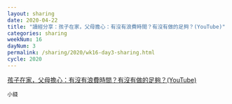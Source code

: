```yaml
---
layout: sharing
date: 2020-04-22
title: "讀經分享：孩子在家，父母擔心：有沒有浪費時間？有沒有做的足夠？(YouTube)"
categories: sharing
weekNum: 16
dayNum: 3
permalink: /sharing/2020/wk16-day3-sharing.html
cycle: 2020
---
```


[孩子在家，父母擔心：有沒有浪費時間？有沒有做的足夠？(YouTube)](https://youtu.be/gPJA53hSn1w)

`小錢`
